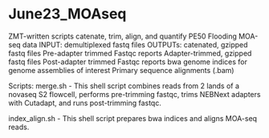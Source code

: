 # June23_MOAseq
ZMT-written scripts catenate, trim, align, and quantify PE50 Flooding MOA-seq data
INPUT: demultiplexed fastq files
OUTPUTs: 
  catenated, gzipped fastq files
  Pre-adapter trimmed Fastqc reports
  Adapter-trimmed, gzipped fastq files
  Post-adapter trimmed Fastqc reports
  bwa genome indices for genome assemblies of interest
  Primary sequence alignments (.bam)
  
  
Scripts:
  merge.sh - This shell script combines reads from 2 lands of a novaseq S2 flowcell, performs pre-trimming fastqc, trims NEBNext adapters with Cutadapt, and runs post-trimming fastqc.
  
  index_align.sh - This shell script prepares bwa indices and aligns MOA-seq reads.
  
  

